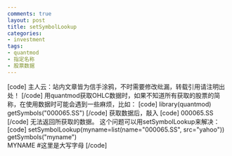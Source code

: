 ```yaml
---
comments: true
layout: post
title: setSymbolLookup
categories:
- investment
tags:
- quantmod
- 指定名称
- 股票数据
---
```


[code]
主人云：站内文章皆为信手涂鸦，不时需要修改纰漏，转载引用请注明出处！
[/code]
用quantmod获取OHLC数据时，如果不知道所有获取的股票的简称，在使用数据时可能会遇到一些麻烦，比如：
[code]
library(quantmod)
getSymbols("000065.SS")
[/code]
获取数据后，敲入
[code]
000065.SS
[/code]
无法返回所获取的数据。
这个问题可以用setSymbolLookup来解决：
[code]
setSymbolLookup(myname=list(name="000065.SS", src="yahoo"))  
getSymbols("myname")  
MYNAME   #这里是大写字母
[/code] 
